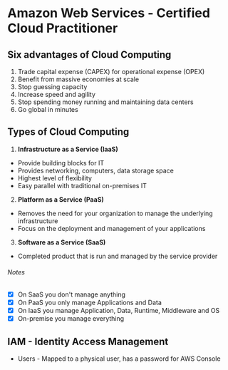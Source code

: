 # Amazon Web Services - Certified Cloud Practitioner

## Six advantages of Cloud Computing
 1. Trade capital expense (CAPEX) for operational expense (OPEX)
 2. Benefit from massive economies at scale 
 3. Stop guessing capacity
 4. Increase speed and agility
 5. Stop spending money running and maintaining data centers
 6. Go global in minutes

## Types of Cloud Computing
 1. **Infrastructure as a Service (IaaS)**
   - Provide building blocks for IT
   - Provides networking, computers, data storage space
   - Highest level of flexibility
   - Easy parallel with traditional on-premises IT
 2. **Platform as a Service (PaaS)**
   - Removes the need for your organization to manage the underlying infrastructure
   - Focus on the deployment and management of your applications
 3. **Software as a Service (SaaS)**
   - Completed product that is run and managed by the service provider

###### Notes
 - [x] On SaaS you don't manage anything
 - [x] On PaaS you only manage Applications and Data
 - [x] On IaaS you manage Application, Data, Runtime, Middleware and OS
 - [x] On-premise you manage everything

## IAM - Identity Access Management
  - Users - Mapped to a physical user, has a password for AWS Console

